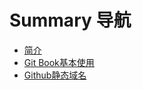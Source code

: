 # Summary 导航

* [简介](README.md)
* [Git Book基本使用](git-book-basic.md)
* [Github静态域名](github-static-domain.md)

